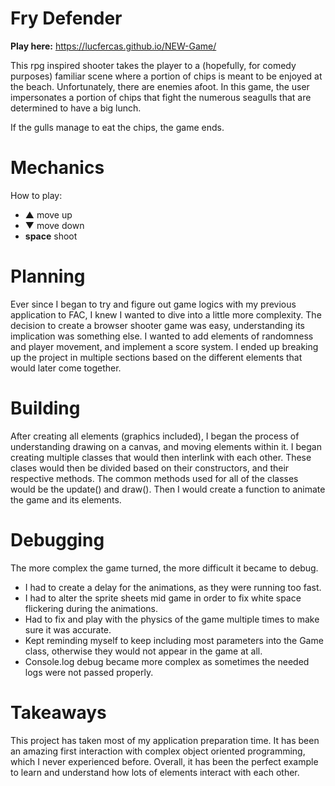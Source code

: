 # Fry Defender

**Play here:** https://lucfercas.github.io/NEW-Game/

This rpg inspired shooter takes the player to a (hopefully, for comedy purposes) familiar scene where a portion of chips is meant to be enjoyed at the beach. Unfortunately, there are enemies afoot. In this game, the user impersonates a portion of chips that fight the numerous seagulls that are determined to have a big lunch. 

If the gulls manage to eat the chips, the game ends.

# Mechanics

How to play:
- ▲ move up
- ▼ move down
- **space** shoot

# Planning

Ever since I began to try and figure out game logics with my previous application to FAC, I knew I wanted to dive into a little more complexity. The decision to create a browser shooter game was easy, understanding its implication was something else. I wanted to add elements of randomness and player movement, and implement a score system. I ended up breaking up the project in multiple sections based on the different elements that would later come together. 

# Building

After creating all elements (graphics included), I began the process of understanding drawing on a canvas, and moving elements within it. I began creating multiple classes that would then interlink with each other. These clases would then be divided based on their constructors, and their respective methods. The common methods used for all of the classes would be the update() and draw(). Then I would create a function to animate the game and its elements.


# Debugging

The more complex the game turned, the more difficult it became to debug. 

- I had to create a delay for the animations, as they were running too fast.
- I had to alter the sprite sheets mid game in order to fix white space flickering during the animations.
- Had to fix and play with the physics of the game multiple times to make sure it was accurate.
- Kept reminding myself to keep including most parameters into the Game class, otherwise they would not appear in the game at all.
- Console.log debug became more complex as sometimes the needed logs were not passed properly.

# Takeaways

This project has taken most of my application preparation time. It has been an amazing first interaction with complex object oriented programming, which I never experienced before. Overall, it has been the perfect example to learn and understand how lots of elements interact with each other.
